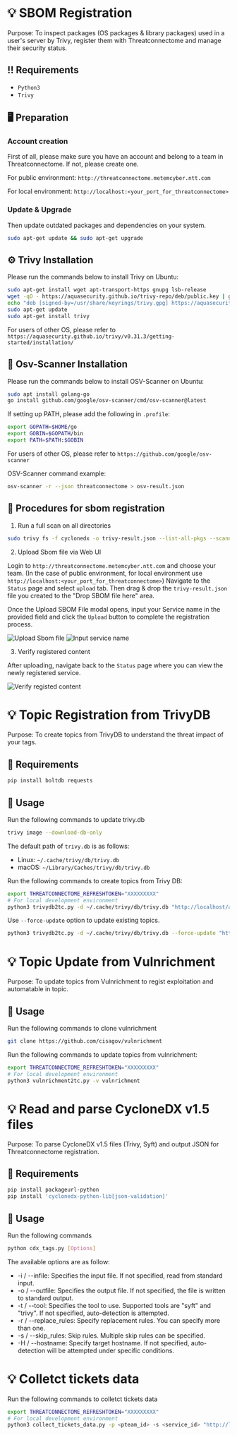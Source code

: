 # :bulb: SBOM Registration

Purpose: To inspect packages (OS packages & library packages) used in a user's server by Trivy, register them with Threatconnectome and manage their security status.

## :bangbang: Requirements

- `Python3`
- `Trivy`

## :desktop_computer: Preparation

### Account creation

First of all, please make sure you have an account and belong to a team in Threatconnectome. If not, please create one.

For public environment: `http://threatconnectome.metemcyber.ntt.com`

For local environment: `http://localhost:<your_port_for_threatconnectome>`

### Update & Upgrade

Then update outdated packages and dependencies on your system.

```bash
sudo apt-get update && sudo apt-get upgrade
```

## :gear: Trivy Installation

Please run the commands below to install Trivy on Ubuntu:

```bash
sudo apt-get install wget apt-transport-https gnupg lsb-release
wget -qO - https://aquasecurity.github.io/trivy-repo/deb/public.key | gpg --dearmor | sudo tee /usr/share/keyrings/trivy.gpg > /dev/null
echo "deb [signed-by=/usr/share/keyrings/trivy.gpg] https://aquasecurity.github.io/trivy-repo/deb $(lsb_release -sc) main" | sudo tee -a /etc/apt/sources.list.d/trivy.list
sudo apt-get update
sudo apt-get install trivy
```

For users of other OS, please refer to `https://aquasecurity.github.io/trivy/v0.31.3/getting-started/installation/`

## :low_brightness: Osv-Scanner Installation

Please run the commands below to install OSV-Scanner on Ubuntu:

```bash
sudo apt install golang-go
go install github.com/google/osv-scanner/cmd/osv-scanner@latest
```

If setting up PATH, please add the following in `.profile`:

```bash
export GOPATH=$HOME/go
export GOBIN=$GOPATH/bin
export PATH=$PATH:$GOBIN
```

For users of other OS, please refer to `https://github.com/google/osv-scanner`

OSV-Scanner command example:

```bash
osv-scanner -r --json threatconnectome > osv-result.json
```

## :triangular_flag_on_post: Procedures for sbom registration

1. Run a full scan on all directories

```bash
sudo trivy fs -f cyclonedx -o trivy-result.json --list-all-pkgs --scanners vuln /
```

2. Upload Sbom file via Web UI

Login to `http://threatconnectome.metemcyber.ntt.com` and choose your team.
(In the case of public environment, for local environment use `http://localhost:<your_port_for_threatconnectome>`)
Navigate to the `Status` page and select `upload` tab. Then drag & drop the `trivy-result.json` file you created to the "Drop SBOM file here" area.

Once the Upload SBOM File modal opens, input your Service name in the provided field and click the `Upload` button to complete the registration process.

![Upload Sbom file](images/upload_sbom_file.png)
![Input service name](images/enter_service_name.png)

3. Verify registered content

After uploading, navigate back to the `Status` page where you can view the newly registered service.

![Verify registed content](images/verify_registed_content.png)

# :bulb: Topic Registration from TrivyDB

Purpose: To create topics from TrivyDB to understand the threat impact of your tags.

## :pushpin: Requirements

```bash
pip install boltdb requests
```

## :triangular_flag_on_post: Usage

Run the following commands to update trivy.db

```bash
trivy image --download-db-only

```

The default path of `trivy.db` is as follows:

- Linux: `~/.cache/trivy/db/trivy.db`
- macOS: `~/Library/Caches/trivy/db/trivy.db`

Run the following commands to create topics from Trivy DB:

```bash
export THREATCONNECTOME_REFRESHTOKEN="XXXXXXXXX"
# For local development environment
python3 trivydb2tc.py -d ~/.cache/trivy/db/trivy.db "http://localhost/api"

```

Use `--force-update` option to update existing topics.

```bash
python3 trivydb2tc.py -d ~/.cache/trivy/db/trivy.db --force-update "http://localhost/api"

```

# :bulb: Topic Update from Vulnrichment

Purpose: To update topics from Vulnrichment to regist exploitation and automatable in topic.

## :triangular_flag_on_post: Usage

Run the following commands to clone vulnrichment

```bash
git clone https://github.com/cisagov/vulnrichment

```

Run the following commands to update topics from vulnrichment:

```bash
export THREATCONNECTOME_REFRESHTOKEN="XXXXXXXXX"
# For local development environment
python3 vulnrichment2tc.py -v vulnrichment

```

# :bulb: Read and parse CycloneDX v1.5 files

Purpose: To parse CycloneDX v1.5 files (Trivy, Syft) and output JSON for Threatconnectome registration.

## :pushpin: Requirements

```bash
pip install packageurl-python
pip install 'cyclonedx-python-lib[json-validation]'
```

## :triangular_flag_on_post: Usage

Run the following commands

```bash
python cdx_tags.py [Options]

```

The available options are as follow:

- -i / --infile: Specifies the input file. If not specified, read from standard input.
- -o / --outfile: Specifies the output file. If not specified, the file is written to standard output.
- -t / --tool: Specifies the tool to use. Supported tools are "syft" and "trivy". If not specified, auto-detection is attempted.
- -r / --replace_rules: Specify replacement rules. You can specify more than one.
- -s / --skip_rules: Skip rules. Multiple skip rules can be specified.
- -H / --hostname: Specify target hostname. If not specified, auto-detection will be attempted under specific conditions.

# :bulb: Colletct tickets data

Run the following commands to colletct tickets data

```bash
export THREATCONNECTOME_REFRESHTOKEN="XXXXXXXXX"
# For local development environment
python3 collect_tickets_data.py -p <pteam_id> -s <service_id> "http://localhost/api"

```

